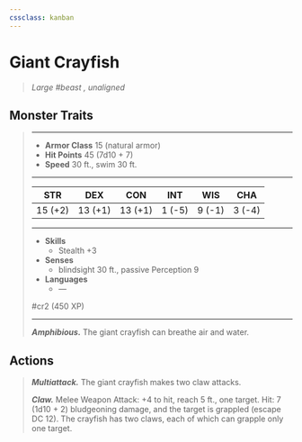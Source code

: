 ```yaml
---
cssclass: kanban
---
```


# Giant Crayfish
>*Large #beast , unaligned*
## Monster Traits
>___
>- **Armor Class** 15 (natural armor)
>- **Hit Points** 45 (7d10 + 7)
>- **Speed** 30 ft., swim 30 ft.
>___
>|STR|DEX|CON|INT|WIS|CHA|
>|:---:|:---:|:---:|:---:|:---:|:---:|
>|15 (+2)|13 (+1)|13 (+1)|1 (-5)|9 (-1)|3 (-4)|
>___
>- **Skills**
>	 - Stealth +3
>- **Senses**
>	 - blindsight 30 ft., passive Perception 9
>- **Languages**
>	 - —
>
> #cr2 (450 XP)
>___
>***Amphibious.*** The giant crayfish can breathe air and water.  
>
## Actions
>***Multiattack.*** The giant crayfish makes two claw attacks.  
>
>***Claw.*** Melee Weapon Attack: +4 to hit, reach 5 ft., one target. Hit: 7 (1d10 + 2) bludgeoning damage, and the target is grappled (escape DC 12). The crayfish has two claws, each of which can grapple only one target.